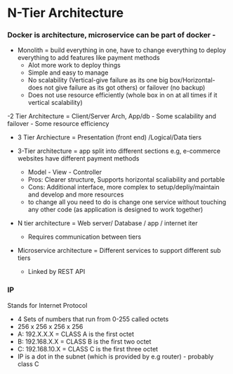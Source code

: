 # N-Tier Architecture

### Docker is architecture, microservice can be part of docker - 
- Monolith = build everything in one, have to change everything to deploy everything to add features like payment methods
    - Alot more work to deploy things
    - Simple and easy to manage
    - No scalability (Vertical-give failure as its one big box/Horizontal- does not give failure as its got others) or failover (no backup)
    - Does not use resource efficiently (whole box in on at all times if it vertical scalability)
    
    
 -2 Tier Architecture = Client/Server Arch, App/db
    - Some scalability and failover
    - Some resource efficiency
    
- 3 Tier Archiecture = Presentation (front end) /Logical/Data tiers


- 3-Tier architecture  = app split into different sections e.g, e-commerce websites have different payment methods
    - Model - View - Controller
    - Pros: Clearer structure, Supports horizontal scaliability and portable
    - Cons: Additional interface, more complex to setup/depliy/maintain and develop and more resources
    - to change all you need to do is change one service without touching any other code (as application is designed to work together)

- N tier architecture = Web server/ Database / app / internet iter
    - Requires communication between tiers
    
- Microservice architecture = Different services to support different sub tiers
    - Linked by REST API
    
    
### IP 
Stands for Internet Protocol
- 4 Sets of numbers that run from 0-255 called octets
- 256 x 256 x 256 x 256
- A: 192.X.X.X = CLASS A is the first octet
- B: 192.168.X.X = CLASS B is the first two octet
- C: 192.168.10.X = CLASS C is the first three octet
- IP is a dot in the subnet (which is provided by e.g router) - probably class C